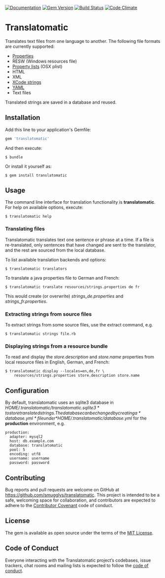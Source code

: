 [![Documentation](http://img.shields.io/badge/yard-docs-blue.svg)](http://www.rubydoc.info/gems/translatomatic)
[![Gem Version](https://badge.fury.io/rb/translatomatic.svg)](https://badge.fury.io/rb/translatomatic)
[![Build Status](https://travis-ci.org/smugglys/translatomatic.svg?branch=master)](https://travis-ci.org/smugglys/translatomatic)
[![Code Climate](https://codeclimate.com/github/smugglys/translatomatic.svg)](https://codeclimate.com/github/smugglys/translatomatic)

# Translatomatic

Translates text files from one language to another.  The following file formats
are currently supported:

* [Properties](https://en.wikipedia.org/wiki/.properties)
* RESW (Windows resources file)
* [Property lists](https://en.wikipedia.org/wiki/Property_list) (OSX plist)
* HTML
* XML
* [XCode strings](https://developer.apple.com/library/content/documentation/Cocoa/Conceptual/LoadingResources/Strings/Strings.html)
* [YAML](http://yaml.org/)
* Text files

Translated strings are saved in a database and reused.

## Installation

Add this line to your application's Gemfile:

```ruby
gem 'translatomatic'
```

And then execute:

    $ bundle

Or install it yourself as:

    $ gem install translatomatic

## Usage

The command line interface for translation functionality is **translatomatic**. For help on available options, execute:

    $ translatomatic help

### Translating files

Translatomatic translates text one sentence or phrase at a time.
If a file is re-translated, only sentences that have changed are sent to the translator, and the rest are sourced from the local database.

To list available translation backends and options:

    $ translatomatic translators

To translate a java properties file to German and French:

    $ translatomatic translate resources/strings.properties de fr

This would create (or overwrite) *strings_de.properties* and *strings_fr.properties*.

### Extracting strings from source files

To extract strings from some source files, use the extract command, e.g.

    $ translatomatic strings file.rb

### Displaying strings from a resource bundle

To read and display the *store.description* and *store.name* properties from local resource files in English, German, and French:

    $ translatomatic display --locales=en,de,fr \
        resources/strings.properties store.description store.name

## Configuration

By default, translatomatic uses an sqlite3 database in *$HOME/.translatomatic/translatomatic.sqlite3* to store translated strings.
The database can be changed by creating a *database.yml* file under *$HOME/.translatomatic/database.yml* for the **production** environment, e.g.

    production:
      adapter: mysql2
      host: db.example.com
      database: translatomatic
      pool: 5
      encoding: utf8
      username: username
      password: password

## Contributing

Bug reports and pull requests are welcome on GitHub at https://github.com/smugglys/translatomatic. This project is intended to be a safe, welcoming space for collaboration, and contributors are expected to adhere to the [Contributor Covenant](http://contributor-covenant.org) code of conduct.

## License

The gem is available as open source under the terms of the [MIT License](https://opensource.org/licenses/MIT).

## Code of Conduct

Everyone interacting with the Translatomatic project’s codebases, issue trackers, chat rooms and mailing lists is expected to follow the [code of conduct](https://github.com/smugglys/translatomatic/blob/master/CODE_OF_CONDUCT.md).
